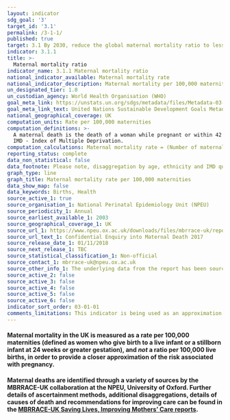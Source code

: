 ```yaml
---
layout: indicator
sdg_goal: '3'
target_id: '3.1'
permalink: /3-1-1/
published: true
target: 3.1 By 2030, reduce the global maternal mortality ratio to less than 70 per 100,000 live births
indicator: 3.1.1
title: >-
  Maternal mortality ratio
indicator_name: 3.1.1 Maternal mortality ratio
national_indicator_available: Maternal mortality rate
national_indicator_description: Maternal mortality per 100,000 maternities
un_designated_tier: 1.0
un_custodian_agency: World Health Organisation (WHO)
goal_meta_link: https://unstats.un.org/sdgs/metadata/files/Metadata-03-01-01.pdf
goal_meta_link_text: United Nations Sustainable Development Goals Metadata (PDF 325 KB)
national_geographical_coverage: UK
computation_units: Rate per 100,000 maternities
computation_definitions: >-
  A maternal death is the death of a woman while pregnant or within 42 days of termination of pregnancy, irrespective of the duration and the site of the pregnancy, from any cause related to or aggravated by the pregnancy or its management, but not from accidental or incidental causes.
  IMD - Index of Multiple Deprivation.
computation_calculations: Maternal mortality rate = (Number of maternal mortalities / total number maternities) * 100,000
reporting_status: complete
data_non_statistical: false
data_footnote: Please note, disaggregation by age, ethnicity and IMD quintile is only available for England.
graph_type: line
graph_title: Maternal mortality rate per 100,000 maternities
data_show_map: false
data_keywords: Births, Health
source_active_1: true
source_organisation_1: National Perinatal Epidemiology Unit (NPEU)
source_periodicity_1: Annual
source_earliest_available_1: 2003
source_geographical_coverage_1: UK
source_url_1: https://www.npeu.ox.ac.uk/downloads/files/mbrrace-uk/reports/MBRRACE-UK%20Maternal%20Report%202018%20-%20Web%20Version.pdf
source_url_text_1: Confidential Enquiry into Maternal Death 2017
source_release_date_1: 01/11/2018
source_next_release_1: TBC
source_statistical_classification_1: Non-official
source_contact_1: mbrrace-uk@npeu.ox.ac.uk
source_other_info_1: The underlying data from the report has been sourced directly from NPEU. Please note - Disaggregations for age, IMD quintile, and ethnicity are only available for England. 
source_active_2: false
source_active_3: false
source_active_4: false
source_active_5: false
source_active_6: false
indicator_sort_order: 03-01-01
comments_limitations: This indicator is being used as an approximation of the UN SDG Indicator. Where possible, we will work to identify or develop UK data to meet the global indicator specification. This indicator has been identified in collaboration with topic experts.
---
```

#### Maternal mortality in the UK is measured as a rate per 100,000 maternities (defined as women who give birth to a live infant or a stillborn infant at 24 weeks or greater gestation), and *not* a ratio per 100,000 live births, in order to provide a closer approximation of the risk associated with pregnancy. 

#### Maternal deaths are identified through a variety of sources by the MBRRACE-UK collaboration at the NPEU, University of Oxford. Further details of ascertainment methods, additional disaggregations, details of causes of death and recommendations for improving care can be found in the [MBRRACE-UK Saving Lives, Improving Mothers’ Care reports](https://www.npeu.ox.ac.uk/mbrrace-uk/reports).
